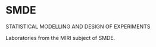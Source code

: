 # SMDE
STATISTICAL MODELLING AND DESIGN OF EXPERIMENTS

Laboratories from the MIRI subject of SMDE.

